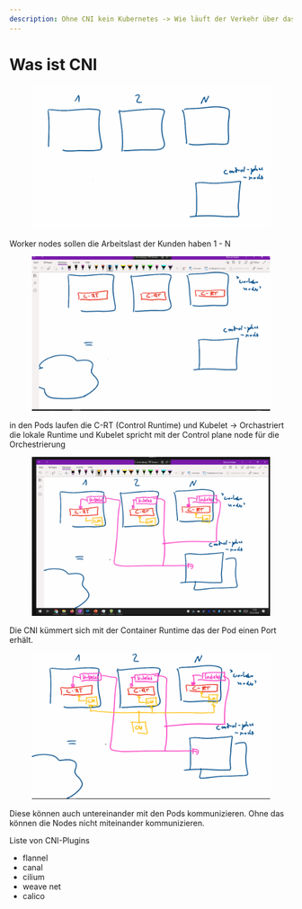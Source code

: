 ```yaml
---
description: Ohne CNI kein Kubernetes -> Wie läuft der Verkehr über das Netzwerk
---
```


# Was ist CNI

<figure><img src=".gitbook/assets/image (1) (1) (1).png" alt=""><figcaption></figcaption></figure>

Worker nodes sollen die Arbeitslast der Kunden haben 1 - N

<figure><img src=".gitbook/assets/image (2) (1) (1).png" alt=""><figcaption></figcaption></figure>



in den Pods laufen die C-RT (Control Runtime) und Kubelet -> Orchastriert die lokale Runtime und Kubelet spricht mit der Control plane node für die Orchestrierung

<figure><img src=".gitbook/assets/image (3) (1).png" alt=""><figcaption></figcaption></figure>

Die CNI kümmert sich mit der Container Runtime das der Pod einen Port erhält.

<figure><img src=".gitbook/assets/image (4) (1).png" alt=""><figcaption></figcaption></figure>

Diese können auch untereinander mit den Pods kommunizieren. Ohne das können die Nodes nicht miteinander kommunizieren.



Liste von CNI-Plugins

* flannel
* canal
* cilium
* weave net
* calico

